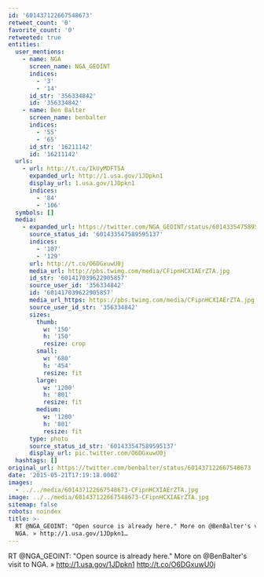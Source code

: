 ```yaml
---
id: '601437122667548673'
retweet_count: '0'
favorite_count: '0'
retweeted: true
entities:
  user_mentions:
    - name: NGA
      screen_name: NGA_GEOINT
      indices:
        - '3'
        - '14'
      id_str: '356334842'
      id: '356334842'
    - name: Ben Balter
      screen_name: benbalter
      indices:
        - '55'
        - '65'
      id_str: '16211142'
      id: '16211142'
  urls:
    - url: http://t.co/IkUyMDFT5A
      expanded_url: http://1.usa.gov/1JDpkn1
      display_url: 1.usa.gov/1JDpkn1
      indices:
        - '84'
        - '106'
  symbols: []
  media:
    - expanded_url: https://twitter.com/NGA_GEOINT/status/601433547589595137/photo/1
      source_status_id: '601433547589595137'
      indices:
        - '107'
        - '129'
      url: http://t.co/O6DGxuwU0j
      media_url: http://pbs.twimg.com/media/CFipnHCXIAErZTA.jpg
      id_str: '601417039622905857'
      source_user_id: '356334842'
      id: '601417039622905857'
      media_url_https: https://pbs.twimg.com/media/CFipnHCXIAErZTA.jpg
      source_user_id_str: '356334842'
      sizes:
        thumb:
          w: '150'
          h: '150'
          resize: crop
        small:
          w: '680'
          h: '454'
          resize: fit
        large:
          w: '1200'
          h: '801'
          resize: fit
        medium:
          w: '1200'
          h: '801'
          resize: fit
      type: photo
      source_status_id_str: '601433547589595137'
      display_url: pic.twitter.com/O6DGxuwU0j
  hashtags: []
original_url: https://twitter.com/benbalter/status/601437122667548673
date: '2015-05-21T17:19:18.000Z'
images:
  - ../../media/601437122667548673-CFipnHCXIAErZTA.jpg
image: ../../media/601437122667548673-CFipnHCXIAErZTA.jpg
sitemap: false
robots: noindex
title: >-
  RT @NGA_GEOINT: "Open source is already here." More on @BenBalter's visit to
  NGA. » http://1.usa.gov/1JDpkn1…
---
```


RT @NGA_GEOINT: "Open source is already here." More on @BenBalter's visit to NGA. » http://1.usa.gov/1JDpkn1 http://t.co/O6DGxuwU0j